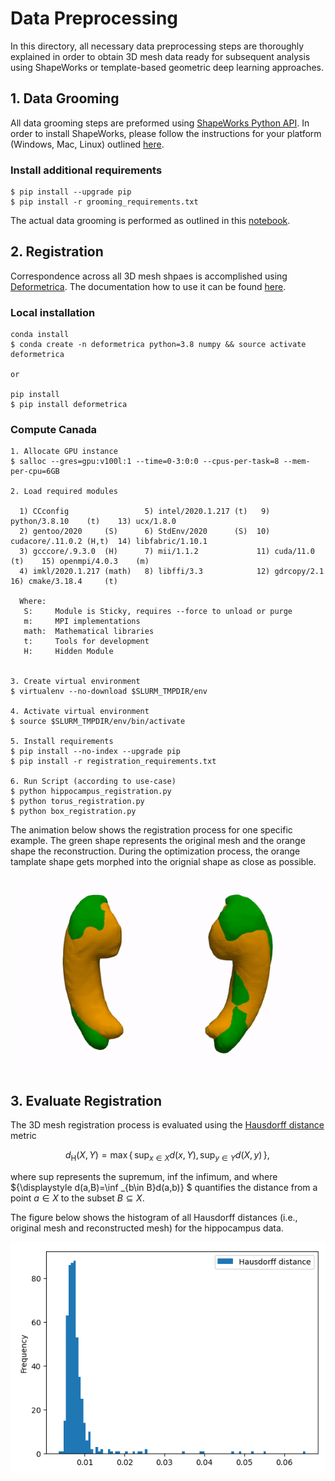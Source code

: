 # Data Preprocessing

In this directory, all necessary data preprocessing steps are thoroughly explained in order to obtain 3D mesh data ready for subsequent analysis using ShapeWorks or template-based geometric deep learning approaches. 

## 1. Data Grooming
All data grooming steps are preformed using [ShapeWorks Python API](http://sciinstitute.github.io/ShapeWorks/notebooks/getting-started-with-notebooks.html). In order to install ShapeWorks, please follow the instructions for your platform (Windows, Mac, Linux) outlined [here](http://sciinstitute.github.io/ShapeWorks/users/install.html).

### Install additional requirements
```console
$ pip install --upgrade pip
$ pip install -r grooming_requirements.txt
```

The actual data grooming is performed as outlined in this [notebook](./grooming.ipynb).

## 2. Registration
Correspondence across all 3D mesh shpaes is accomplished using [Deformetrica](http://www.deformetrica.org/). The documentation how to use it can be found [here](https://gitlab.com/icm-institute/aramislab/deformetrica/-/wikis/home).

### Local installation

```console
conda install
$ conda create -n deformetrica python=3.8 numpy && source activate deformetrica

or 

pip install
$ pip install deformetrica
```

### Compute Canada

```console
1. Allocate GPU instance
$ salloc --gres=gpu:v100l:1 --time=0-3:0:0 --cpus-per-task=8 --mem-per-cpu=6GB

2. Load required modules

  1) CCconfig                 5) intel/2020.1.217 (t)   9) python/3.8.10    (t)    13) ucx/1.8.0
  2) gentoo/2020     (S)      6) StdEnv/2020      (S)  10) cudacore/.11.0.2 (H,t)  14) libfabric/1.10.1
  3) gcccore/.9.3.0  (H)      7) mii/1.1.2             11) cuda/11.0        (t)    15) openmpi/4.0.3    (m)
  4) imkl/2020.1.217 (math)   8) libffi/3.3            12) gdrcopy/2.1             16) cmake/3.18.4     (t)

  Where:
   S:     Module is Sticky, requires --force to unload or purge
   m:     MPI implementations 
   math:  Mathematical libraries 
   t:     Tools for development
   H:     Hidden Module


3. Create virtual environment
$ virtualenv --no-download $SLURM_TMPDIR/env

4. Activate virtual environment 
$ source $SLURM_TMPDIR/env/bin/activate

5. Install requirements
$ pip install --no-index --upgrade pip
$ pip install -r registration_requirements.txt

6. Run Script (according to use-case)
$ python hippocampus_registration.py
$ python torus_registration.py
$ python box_registration.py
```

The animation below shows the registration process for one specific example. The green shape represents the original mesh and the orange shape the reconstruction. During the optimization process, the orange tamplate shape gets morphed into the orignial shape as close as possible. 

<p align="center">
  <img src="./figures/registration.gif" />
</p>


## 3. Evaluate Registration

The 3D mesh registration process is evaluated using the [Hausdorff distance](https://en.wikipedia.org/wiki/Hausdorff_distance) metric

$${\displaystyle d_{\mathrm {H} }(X,Y)=\max \left\{\,\sup _{x\in X}d(x,Y),\,\sup _{y\in Y}d(X,y)\,\right\},\!}$$

where sup represents the supremum, inf the infimum, and where ${\displaystyle d(a,B)=\inf _{b\in B}d(a,b)} $ quantifies the distance from a point ${\displaystyle a\in X}$ to the subset ${\displaystyle B\subseteq X}$.

The figure below shows the histogram of all Hausdorff distances (i.e., original mesh and reconstructed mesh) for the hippocampus data. 

<p align="center">
  <img src="./figures/hausdorff_histogram.png" />
</p>

